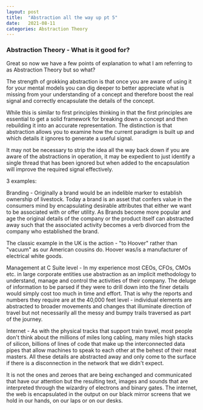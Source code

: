 ```yaml
---
layout: post
title:  "Abstraction all the way up pt 5"
date:   2021-08-11
categories: Abstraction Theory
---
```

### Abstraction Theory - What is it good for?

Great so now we have a few points of explanation to what I am referring to as Abstraction Theory but so what?

The strength of grokking abstraction is that once you are aware of using it for your mental models you can dig deeper to better appreciate what is missing from your understanding of a concept and therefore boost the real signal and correctly encapsulate the details of the concept.

While this is similar to first principles thinking in that the first principles are essential to get a solid framework for breaking down a concept and then rebuilding it into an accurate representation. The distinction is that abstraction allows you to examine how the current paradigm is built up and which details it ignores to generate a useful signal.

It may not be necessary to strip the idea all the way back down if you are aware of the abstractions in operation, it may be expedient to just identify a single thread that has been ignored but when added to the encapsulation will improve the required signal effectively.

3 examples:

Branding -
Originally a brand would be an indelible marker to establish ownership of livestock. Today a brand is an asset that confers value in the consumers mind by encapsulating desirable attributes that either we want to be associated with or offer utility. As Brands become more popular and age the original details of the company or the product itself can abstracted away such that the associated activity becomes a verb divorced from the company who established the brand.

The classic example in the UK is the action - "to Hoover" rather than "vacuum" as our American cousins do. Hoover was/is a manufacturer of electrical white goods.  

Management at C Suite level -
In my experience most CEOs, CFOs, CMOs etc. in large corporate entities use abstraction as an implicit methodology to understand, manage and control the activities of their company. The deluge of information to be parsed if they were to drill down into the finer details would simply cost too much in time and effort. That is why the reports and numbers they require are at the 40,000 feet level - individual elements are abstracted to broader movements and changes that illuminate direction of travel but not necessarily all the messy and bumpy trails traversed as part of the journey.

Internet -
As with the physical tracks that support train travel, most people don't think about the millions of miles long cabling, many miles high stacks of silicon, billions of lines of code that make up the interconnected data pipes that allow machines to speak to each other at the behest of their meat masters. All these details are abstracted away and only come to the surface if there is a disconnection in the network that we didn't expect.

It is not the ones and zeroes that are being exchanged and communicated that have our attention but the resulting text, images and sounds that are interpreted through the wizardry of electrons and binary gates. The internet, the web is encapsulated in the output on our black mirror screens that we hold in our hands, on our laps or on our desks.
